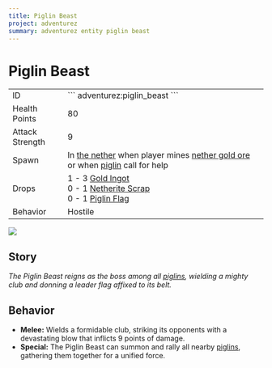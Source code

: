 ```yaml
---
title: Piglin Beast
project: adventurez
summary: adventurez entity piglin beast
---
```

# Piglin Beast
<div class="combi">
<div class="divthing">
<table class="tablething">
    <tbody>
        <tr>
            <td class="first-column">ID</td>
            <td class="second-column">
            ```
            adventurez:piglin_beast
            ```
            </td>
        </tr>
        <tr id="linear-top">
            <td class="first-column">Health Points</td>
            <td class="second-column">80</td>
        </tr>
        <tr id="linear-top">
            <td class="first-column">Attack Strength</td>
            <td class="second-column">9</td>
        </tr>
        <tr id="linear-top">
            <td class="first-column">Spawn</td>
            <td class="second-column">In <a href="https://minecraft.fandom.com/wiki/The_Nether" target="_blank">the nether</a> when player mines <a href="https://minecraft.fandom.com/wiki/Nether_Gold_Ore" target="_blank">nether gold ore</a> or when <a href="https://minecraft.fandom.com/wiki/Piglin" target="_blank">piglin</a> call for help</td>
        </tr>
        <tr id="linear-top">
            <td class="first-column">Drops</td>
            <td class="second-column">1 - 3 <a href="https://minecraft.fandom.com/wiki/Gold_Ingot" target="_blank">Gold Ingot</a><br>0 - 1 <a href="https://minecraft.fandom.com/wiki/Netherite_Scrap" target="_blank">Netherite Scrap</a><br>0 - 1 <a href="../../Blocks/Piglin_Flag/">Piglin Flag</a></td>
        </tr>
        <tr id="linear-top">
            <td class="first-column">Behavior</td>
            <td class="second-column">Hostile</td>
        </tr>
    </tbody>
</table>
</div>
<div class="div-img-center">
<img src="/wiki/assets/adventurez/entities/piglin_beast.png" loading="lazy" />
</div>
</div>

## Story

*The Piglin Beast reigns as the boss among all <a href="https://minecraft.fandom.com/wiki/Piglin" target="_blank">piglins</a>, wielding a mighty club and donning a leader flag affixed to its belt.*

## Behavior

* **Melee:** Wields a formidable club, striking its opponents with a devastating blow that inflicts 9 points of damage.
* **Special:** The Piglin Beast can summon and rally all nearby <a href="https://minecraft.fandom.com/wiki/Piglin" target="_blank">piglins</a>, gathering them together for a unified force.